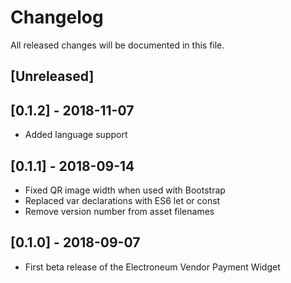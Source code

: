 # Changelog

All released changes will be documented in this file.

## [Unreleased]

## [0.1.2] - 2018-11-07
* Added language support

## [0.1.1] - 2018-09-14
* Fixed QR image width when used with Bootstrap
* Replaced var declarations with ES6 let or const
* Remove version number from asset filenames

## [0.1.0] - 2018-09-07
* First beta release of the Electroneum Vendor Payment Widget